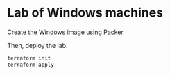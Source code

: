 # Lab of Windows machines

[Create the Windows image using Packer](packer/README.md)

Then, deploy the lab.

```sh
terraform init
terraform apply
```
